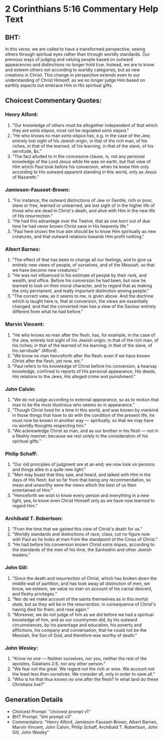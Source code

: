 # 2 Corinthians 5:16 Commentary Help Text

## BHT:
In this verse, we are called to have a transformed perspective, seeing others through spiritual eyes rather than through worldly standards. Our previous ways of judging and valuing people based on outward appearances and distinctions no longer hold true. Instead, we are to know and esteem others not according to worldly categories, but as new creations in Christ. This change in perspective extends even to our understanding of Christ Himself, as we no longer judge Him based on earthly aspects but embrace Him in His spiritual gifts.

## Choicest Commentary Quotes:
### Henry Alford:
1. "Our knowledge of others must be altogether independent of that which they are κατὰ σάρκα, must not be regulated κατὰ σάρκα." 
2. "He who knows no man κατὰ σάρκα has, e.g. in the case of the Jew, entirely lost sight of his Jewish origin, in that of the rich man, of his riches, in that of the learned, of his learning, in that of the slave, of his servitude, &c."
3. "The fact alluded to in the concessive clause, is, not any personal knowledge of the Lord Jesus while He was on earth, but that view of Him which Paul took before his conversion, when he knew Him only according to His outward apparent standing in this world, only as Jesus of Nazareth."

### Jamieson-Fausset-Brown:
1. "For instance, the outward distinctions of Jew or Gentile, rich or poor, slave or free, learned or unlearned, are lost sight of in the higher life of those who are dead in Christ's death, and alive with Him in the new life of His resurrection."
2. "He had this advantage over the Twelve, that as one born out of due time he had never known Christ save in His heavenly life."
3. "Paul here shows the true aim should be to know Him spiritually as new creatures, and that outward relations towards Him profit nothing."

### Albert Barnes:
1. "The effect of that has been to change all our feelings, and to give us entirely new views of people, of ourselves, and of the Messiah, so that we have become new creatures."
2. "He was not influenced in his estimate of people by their rank, and wealth, and office. Before his conversion he had been, but now he learned to look on their moral character, and to regard that as making the only permanent, and really important distinction among people."
3. "The correct view, as it seems to me, is given above. And the doctrine which is taught here is, that at conversion, the views are essentially changed, and that the converted man has a view of the Saviour entirely different from what he had before."

### Marvin Vincent:
1. "He who knows no man after the flesh, has, for example, in the case of the Jew, entirely lost sight of his Jewish origin; in that of the rich man, of his riches; in that of the learned of his learning; in that of the slave, of his servitude" (Alford).
2. "We know no man henceforth after the flesh: even if we have known Christ after the flesh, yet now, etc." 
3. "Paul refers to his knowledge of Christ before his conversion, a hearsay knowledge, confined to reports of His personal appearance, His deeds, His relations to the Jews, His alleged crime and punishment."

### John Calvin:
1. "We do not judge according to external appearance, so as to reckon that man to be the most illustrious who seems so in appearance."
2. "Though Christ lived for a time in this world, and was known by mankind in those things that have to do with the condition of the present life, he must now be known in another way — spiritually, so that we may have no worldly thoughts respecting him."
3. "We acknowledge Christ as man, and as our brother in his flesh — not in a fleshly manner; because we rest solely in the consideration of his spiritual gifts."

### Philip Schaff:
1. "Our old principles of judgment are at an end; we now look on persons and things alike in a quite new light."
2. "Men may boast that they saw, and heard, and talked with Him in the days of His flesh; but so far from that being any recommendation, so mean and unworthy were the views which the best of us then entertained of Him."
3. "Henceforth we wish to know every person and everything in a new light, yea, to know even Christ Himself only as we have now learned to regard Him."

### Archibald T. Robertson:
1. "From the time that we gained this view of Christ's death for us."
2. "Worldly standards and distinctions of race, class, cut no figure now with Paul as he looks at men from the standpoint of the Cross of Christ."
3. "He had before his conversion known Christ κατα σαρκα, according to the standards of the men of his time, the Sanhedrin and other Jewish leaders."

### John Gill:
1. "Since the death and resurrection of Christ, which has broken down the middle wall of partition, and has took away all distinction of men, we know, we esteem, we value no man on account of his carnal descent, and fleshy privileges."
2. "Nor do we make account of the saints themselves as in this mortal state, but as they will be in the resurrection, in consequence of Christ's having died for them, and rose again."
3. "Moreover, we do not judge of him as we did before we had a spiritual knowledge of him, and as our countrymen did, by his outward circumstances, by his parentage and education, his poverty and afflictions, his company and conversation, that he could not be the Messiah, the Son of God, and therefore was worthy of death."

### John Wesley:
1. "Know no one — Neither ourselves, nor you, neither the rest of the apostles, Galatians 2:6, nor any other person." 
2. "We fear not the great. We regard not the rich or wise. We account not the least less than ourselves. We consider all, only in order to save all." 
3. "Who is he that thus knows no one after the flesh? ln what land do these Christians live?"


## Generation Details
- Choicest Prompt: "choicest prompt v1"
- BHT Prompt: "bht prompt v3"
- Commentators: "Henry Alford, Jamieson-Fausset-Brown, Albert Barnes, Marvin Vincent, John Calvin, Philip Schaff, Archibald T. Robertson, John Gill, John Wesley"
